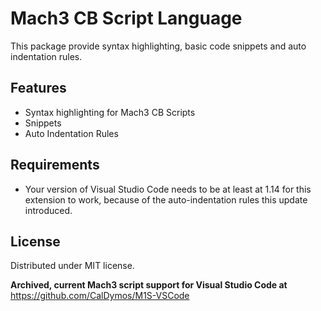 # Mach3 CB Script Language

This package provide syntax highlighting, basic code snippets and auto indentation rules.

## Features

- Syntax highlighting for Mach3 CB Scripts
- Snippets
- Auto Indentation Rules

## Requirements

- Your version of Visual Studio Code needs to be at least at 1.14 for this extension to work, because of the auto-indentation rules this update introduced.

## License

Distributed under MIT license.

**Archived, current Mach3 script support for Visual Studio Code at**
https://github.com/CalDymos/M1S-VSCode
